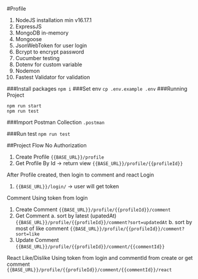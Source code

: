 #Profile
1. NodeJS installation min v16.17.1
2. ExpressJS
3. MongoDB in-memory
4. Mongoose
5. JsonWebToken for user login
6. Bcrypt to encrypt password
7. Cucumber testing
8. Dotenv for custom variable
9. Nodemon
10. Fastest Validator for validation

###Install packages
`npm i`
###Set env
`cp .env.example .env`
###Running Project
```
npm run start
npm run test
```

###Import Postman Collection
`.postman`

###Run test
`npm run test`


##Project Flow
No Authorization
1. Create Profile
`{{BASE_URL}}/profile`
2. Get Profile By Id -> return view
`{{BASE_URL}}/profile/{{profileId}}`

After Profile created, then login to comment and react
Login
1. `{{BASE_URL}}/login/` -> user will get token

Comment
Using token from login
1. Create Comment
`{{BASE_URL}}/profile/{{profileId}}/comment`
2. Get Comment
    a. sort by latest (upatedAt)
    `{{BASE_URL}}/profile/{{profileId}}/comment?sort=updatedAt`
    b. sort by most of like comment
    `{{BASE_URL}}/profile/{{profileId}}/comment?sort=like`
3. Update Comment
    `{{BASE_URL}}/profile/{{profileId}}/comment/{{commentId}}`

React
Like/Dislike
Using token from login and commentId from create or get comment
`{{BASE_URL}}/profile/{{profileId}}/comment/{{commentId}}/react`





